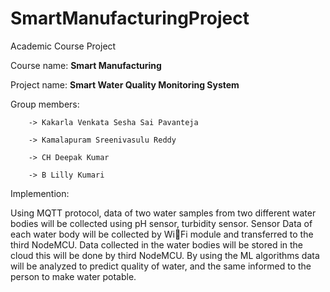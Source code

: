 # SmartManufacturingProject

Academic Course Project

Course name: **Smart Manufacturing**

Project name: **Smart Water Quality Monitoring System**

Group members:

        -> Kakarla Venkata Sesha Sai Pavanteja

        -> Kamalapuram Sreenivasulu Reddy

        -> CH Deepak Kumar

        -> B Lilly Kumari 

Implemention: 

   Using MQTT protocol, data of two water samples from two different water bodies will be collected using pH sensor, turbidity sensor.
Sensor Data of each water body will be collected by WiFi module and transferred to the third NodeMCU. Data collected in the water bodies 
will be stored in the cloud this will be done by third NodeMCU. By using the ML algorithms data will be analyzed to predict quality of water, 
and the same informed to the person to make water potable.
